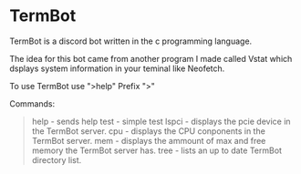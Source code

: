 # TermBot

TermBot is a discord bot written in the c programming language.

The idea for this bot came from another program I made called Vstat which dsplays system information in your teminal like Neofetch.

To use TermBot use ">help"
Prefix ">"

Commands:
>help - sends help
>test - simple test
>lspci - displays the pcie device in the TermBot server.
>cpu - displays the CPU conponents in the TermBot server.
>mem - displays the ammount of max and free memory the TermBot server has.
>tree - lists an up to date TermBot directory list.
